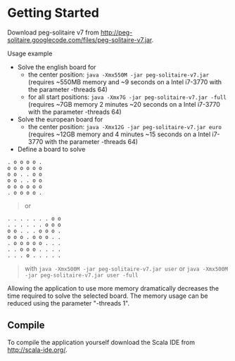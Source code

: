 # Getting Started #

Download peg-solitaire v7 from http://peg-solitaire.googlecode.com/files/peg-solitaire-v7.jar.

Usage example
  * Solve the english board for
    * the center position: `java -Xmx550M -jar peg-solitaire-v7.jar` (requires ~550MB memory and ~9 seconds on a Intel i7-3770 with the parameter -threads 64)
    * for all start positions: `java -Xmx7G -jar peg-solitaire-v7.jar -full` (requires ~7GB memory 2 minutes ~20 seconds on a Intel i7-3770 with the parameter -threads 64)
  * Solve the european board for
    * the center position: `java -Xmx12G -jar peg-solitaire-v7.jar euro` (requires ~12GB memory and 4 minutes ~15 seconds on a Intel i7-3770 with the parameter -threads 64)
  * Define a board to solve
```
. o o o o .
o o o o o o
o o . . o o
o o . . o o
o o o o o o
. o o o o .
```
> or
```
. . . . . . . o o
. . . . . . o o o
o o . . . o o o .
o o o . o o o . .
. o o o o o . . .
. . o o o . . . .
. . . o . . . . .
```

> with `java -Xmx500M -jar peg-solitaire-v7.jar user` or `java -Xmx500M -jar peg-solitaire-v7.jar user -full`

Allowing the application to use more memory dramatically decreases the time required to solve the selected board.
The memory usage can be reduced using the parameter "-threads 1".

## Compile ##
To compile the application yourself download the Scala IDE from http://scala-ide.org/.